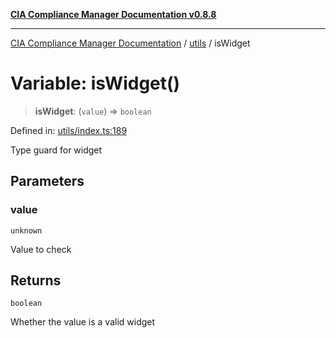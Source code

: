 [**CIA Compliance Manager Documentation v0.8.8**](../../README.md)

***

[CIA Compliance Manager Documentation](../../modules.md) / [utils](../README.md) / isWidget

# Variable: isWidget()

> **isWidget**: (`value`) => `boolean`

Defined in: [utils/index.ts:189](https://github.com/Hack23/cia-compliance-manager/blob/67855c73d041b21b5f90a46884e0e48cd0961cda/src/utils/index.ts#L189)

Type guard for widget

## Parameters

### value

`unknown`

Value to check

## Returns

`boolean`

Whether the value is a valid widget
